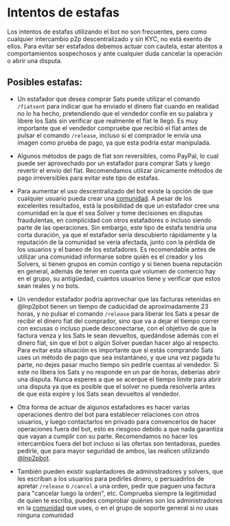 # Intentos de estafas

Los intentos de estafas utilizando el bot no son frecuentes, pero como cualquier intercambio p2p descentralizado y sin KYC, no está exento de ellos. Para evitar ser estafados debemos actuar con cautela, estar atentos a comportamientos sospechosos y ante cualquier duda cancelar la operación o abrir una disputa.

## Posibles estafas:
 - Un estafador que desea comprar Sats puede utilizar el comando `/fiatsent` para indicar que ha enviado el dinero fíat cuando en realidad no lo ha hecho, pretendiendo que el vendedor confíe en su palabra y libere los Sats sin verificar que realmente el fíat le llegó. Es muy importante que el vendedor compruebe que recibió el fíat antes de pulsar el comando `/release`, incluso si el comprador le envía una imagen como prueba de pago, ya que esta podría estar manipulada.

- Algunos métodos de pago de fíat son reversibles, como PayPal, lo cual puede ser aprovechado por un estafador para comprar Sats y luego revertir el envío del fíat. Recomendamos utilizar únicamente métodos de pago irreversibles para evitar este tipo de estafas.

- Para aumentar el uso descentralizado del bot existe la opción de que cualquier usuario pueda crear una [comunidad](https://lnp2pbot.com/aprende/communities.html). A pesar de los excelentes resultados, está la posibilidad de que un estafador cree una comunidad en la que él sea Solver y tome decisiones en disputas fraudulentas, en complicidad con otros estafadores o incluso siendo parte de las operaciones. Sin embargo, este tipo de estafa tendría una corta duración, ya que el estafador sería descubierto rápidamente y la reputación de la comunidad se vería afectada, junto con la pérdida de los usuarios y el baneo de los estafadores. Es recomendable antes de utilizar una comunidad informarse sobre quién es el creador y los Solvers, si tienen grupos en común contigo y si tienen buena reputación en general, además de tener en cuenta qué volumen de comercio hay en el grupo, su antigüedad, cuántos usuarios tiene y verificar que estos sean reales y no bots.  

- Un vendedor estafador podría aprovechar que las facturas retenidas en @lnp2pbot tienen un tiempo de caducidad de aproximadamente 23 horas, y no pulsar el comando `/release` para liberar los Sats a pesar de recibir el dinero fíat del comprador, sino que va a dejar el tiempo correr con excusas o incluso puede desconectarse, con el objetivo de que la factura venza y los Sats le sean devueltos, quedándose además con el dinero fíat, sin que el bot o algún Solver puedan hacer algo al respecto. Para evitar esta situación es importante que si estás comprando Sats uses un método de pago que sea instantáneo, y que una vez pagada tu parte, no dejes pasar mucho tiempo sin pedirle cuentas al vendedor. Si este no libera los Sats y no responde en un par de horas, deberías abrir una disputa. Nunca esperes a que se acerque el tiempo límite para abrir una disputa ya que es posible que el solver no pueda resolverla antes de que esta expire y los Sats sean devueltos al vendedor.

- Otra forma de actuar de algunos estafadores es hacer varias operaciones dentro del bot para establecer relaciones con otros usuarios, y luego contactarlos en privado para convencerlos de hacer operaciones fuera del bot, esto es riesgoso debido a que nada garantiza que vayan a cumplir con su parte. Recomendamos no hacer los intercambios fuera del bot incluso si las ofertas son tentadoras, puedes pedirle, que para mayor seguridad de ambos, las realicen utilizando [@lnp2pbot](https://t.me/lnp2pBot).

- También pueden existir suplantadores de administradores y solvers, que les escriban a los usuarios para pedirles dinero, o persuadirlos de apretar `/release` o `/cancel` a una orden, pedir que paguen una factura para "cancelar luego la orden", etc. Comprueba siempre la legitimidad de quien te escriba, puedes comprobar quiénes son los administradores en la [comunidad](communities.md) que uses, o en el grupo de soporte general si no usas ninguna comunidad
